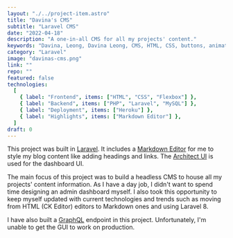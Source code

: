 ```yaml
---
layout: "./../project-item.astro"
title: "Davina's CMS"
subtitle: "Laravel CMS"
date: "2022-04-18"
description: "A one-in-all CMS for all my projects' content."
keywords: "Davina, Leong, Davina Leong, CMS, HTML, CSS, buttons, animation, css animation, flex, flexbox, Laravel, PHP, projects"
category: "Laravel"
image: "davinas-cms.png"
link: ""
repo: ""
featured: false
technologies:
  [
    { label: "Frontend", items: ["HTML", "CSS", "Flexbox"] },
    { label: "Backend", items: ["PHP", "Laravel", "MySQL"] },
    { label: "Deployment", items: ["Heroku"] },
    { label: "Highlights", items: ["Markdown Editor"] },
  ]
draft: 0
---
```


This project was built in [Laravel](https://laravel.com/). It includes a [Markdown Editor](https://ui.toast.com/tui-editor) for me to style my blog content like adding headings and links. The [Architect UI](https://dashboardpack.com/live-demo-preview/?livedemo=290) is used for the dashboard UI.

The main focus of this project was to build a headless CMS to house all my projects' content information. As I have a day job, I didn't want to spend time designing an admin dashboard myself. I also took this opportunity to keep myself updated with current technologies and trends such as moving from HTML (CK Editor) editors to Markdown ones and using Laravel 8.

I have also built a [GraphQL](https://graphql.org/) endpoint in this project. Unfortunately, I'm unable to get the GUI to work on production.
